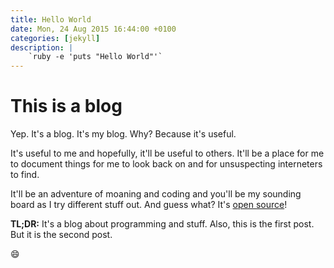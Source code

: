 ```yaml
---
title: Hello World
date: Mon, 24 Aug 2015 16:44:00 +0100
categories: [jekyll]
description: |
    `ruby -e 'puts "Hello World"'`
---
```


# This is a blog

Yep. It's a blog. It's my blog. Why? Because it's useful.

It's useful to me and hopefully, it'll be useful to others. It'll be a place for 
me to document things for me to look back on and for unsuspecting interneters to 
find.

It'll be an adventure of moaning and coding and you'll be my sounding board as I 
try different stuff out. And guess what? It's [open source](!repo)!

**TL;DR:** It's a blog about programming and stuff. Also, this is the first 
post. But it is the second post.

:smile:
